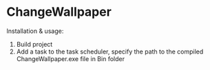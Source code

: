 # ChangeWallpaper

Installation & usage:
1. Build project
2. Add a task to the task scheduler, specify the path to the compiled ChangeWallpaper.exe file in Bin folder
